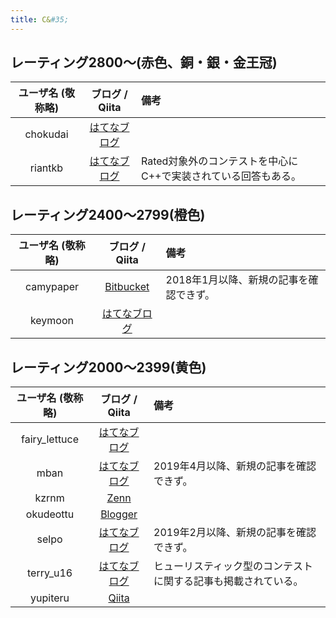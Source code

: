 ```yaml
---
title: C&#35;
---
```


## レーティング2800〜(赤色、銅・銀・金王冠)

|ユーザ名 (敬称略)|ブログ / Qiita|備考|
|:--:|:--:|:--|
|chokudai|[はてなブログ](https://chokudai.hatenablog.com/)||
|riantkb|[はてなブログ](https://rian.hatenablog.jp/)|Rated対象外のコンテストを中心にC++で実装されている回答もある。|

## レーティング2400〜2799(橙色)

|ユーザ名 (敬称略)|ブログ / Qiita|備考|
|:--:|:--:|:--|
|camypaper|[Bitbucket](https://camypaper.bitbucket.io/)|2018年1月以降、新規の記事を確認できず。|
|keymoon|[はてなブログ](https://keymoon.hatenablog.com/)||

## レーティング2000〜2399(黄色)

|ユーザ名 (敬称略)|ブログ / Qiita|備考|
|:--:|:--:|:--|
|fairy_lettuce|[はてなブログ](https://fairy-lettuce.hatenadiary.com/)||
|mban|[はてなブログ](https://m-ban.hatenablog.com/)|2019年4月以降、新規の記事を確認できず。|
|kzrnm|[Zenn](https://zenn.dev/naminodarie)||
|okudeottu|[Blogger](https://blog.tobisatis.com/)||
|selpo|[はてなブログ](https://selpog.hateblo.jp/)|2019年2月以降、新規の記事を確認できず。|
|terry_u16|[はてなブログ](https://www.terry-u16.net/)|ヒューリスティック型のコンテストに関する記事も掲載されている。|
|yupiteru|[Qiita](https://qiita.com/yupiteru)||
